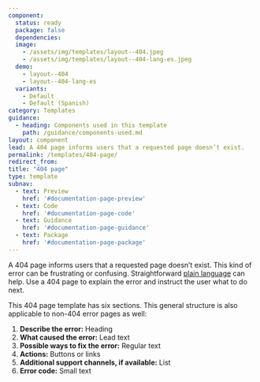 ```yaml
---
component:
  status: ready
  package: false
  dependencies:
  image:
    - /assets/img/templates/layout--404.jpeg
    - /assets/img/templates/layout--404-lang-es.jpeg
  demo:
    - layout--404
    - layout--404-lang-es
  variants:
    - Default
    - Default (Spanish)
category: Templates
guidance:
  - heading: Components used in this template
    path: /guidance/components-used.md
layout: component
lead: A 404 page informs users that a requested page doesn’t exist.
permalink: /templates/404-page/
redirect_from:
title: "404 page"
type: template
subnav:
  - text: Preview
    href: '#documentation-page-preview'
  - text: Code
    href: '#documentation-page-code'
  - text: Guidance
    href: '#documentation-page-guidance'
  - text: Package
    href: '#documentation-page-package'
---
```

A 404 page informs users that a requested page doesn’t exist. This kind of error can be frustrating or confusing. Straightforward [plain language](https://www.plainlanguage.gov/) can help. Use a 404 page to explain the error and instruct the user what to do next.

This 404 page template has six sections. This general structure is also applicable to non-404 error pages as well:

1. **Describe the error:** Heading
1. **What caused the error:** Lead text
1. **Possible ways to fix the error:** Regular text
1. **Actions:** Buttons or links
1. **Additional support channels, if available:** List
1. **Error code:** Small text

